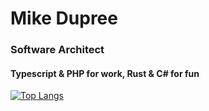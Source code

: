 # Mike Dupree

### Software Architect

#### Typescript & PHP for work, Rust & C# for fun



<!--
**MikeDupree/MikeDupree** is a ✨ _special_ ✨ repository because its `README.md` (this file) appears on your GitHub profile.

Here are some ideas to get you started:

- 🔭 I’m currently working on ...
- 🌱 I’m currently learning ...
- 👯 I’m looking to collaborate on ...
- 🤔 I’m looking for help with ...
- 💬 Ask me about ...
- 📫 How to reach me: ...
- 😄 Pronouns: ...
- ⚡ Fun fact: ...
-->

[![Top Langs](https://github-readme-stats.vercel.app/api/top-langs/?username=MikeDupree&theme=midnight-purple&layout=compact&count_private=true)](https://github.com/MikeDupree)

